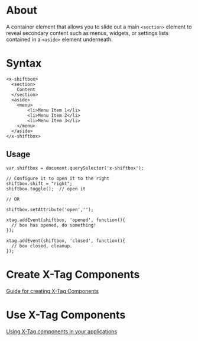 # About

A container element that allows you to slide out a main ```<section>``` element to reveal secondary content such as menus, widgets, or settings lists contained in a ```<aside>``` element underneath.

# Syntax


```
<x-shiftbox>
  <section>
    Content
  </section>
  <aside>
    <menu>
		<li>Menu Item 1</li>
		<li>Menu Item 2</li>
		<li>Menu Item 3</li>
	</menu>
  </aside>
</x-shiftbox>

```


## Usage

```
var shiftbox = document.querySelector('x-shiftbox');

// Configure it to open it to the right
shiftbox.shift = "right";
shiftbox.toggle();  // open it

// OR

shiftbox.setAttribute('open','');

xtag.addEvent(shiftbox, 'opened', function(){
  // box has opened, do something!
});

xtag.addEvent(shiftbox, 'closed', function(){
  // box closed, cleanup.
});

```



# Create X-Tag Components

[Guide for creating X-Tag Components](https://github.com/x-tag/core/wiki/Creating-X-Tag-Components)

# Use X-Tag Components

[Using X-Tag components in your applications](https://github.com/x-tag/core/wiki/Using-X-Tag-Components-in-your-application)


